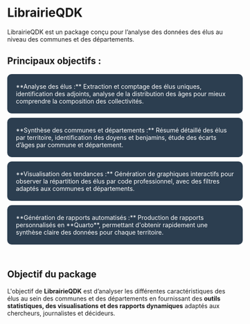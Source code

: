 # LibrairieQDK

LibrairieQDK est un package conçu pour l’analyse des données des élus au niveau des communes et des départements.

## Principaux objectifs :

<div style="display: block; text-align: left; margin-left: 0;">

  <div style="background-color: #2C3E50; color: white; padding: 20px; border-radius: 10px; width: 100%; margin: 10px 0;">
  **Analyse des élus :**  
  Extraction et comptage des élus uniques, identification des adjoints, analyse de la distribution des âges pour mieux comprendre la composition des collectivités.
  </div>

  <div style="background-color: #2C3E50; color: white; padding: 20px; border-radius: 10px; width: 100%; margin: 10px 0;">
  **Synthèse des communes et départements :**  
  Résumé détaillé des élus par territoire, identification des doyens et benjamins, étude des écarts d’âges par commune et département.
  </div>

  <div style="background-color: #2C3E50; color: white; padding: 20px; border-radius: 10px; width: 100%; margin: 10px 0;">
  **Visualisation des tendances :**  
  Génération de graphiques interactifs pour observer la répartition des élus par code professionnel, avec des filtres adaptés aux communes et départements.
  </div>

  <div style="background-color: #2C3E50; color: white; padding: 20px; border-radius: 10px; width: 100%; margin: 10px 0;">
  **Génération de rapports automatisés :**  
  Production de rapports personnalisés en **Quarto**, permettant d'obtenir rapidement une synthèse claire des données pour chaque territoire.
  </div>



</div>

<br>

## Objectif du package

L'objectif de **LibrairieQDK** est d’analyser les différentes caractéristiques des élus au sein des communes et des départements en fournissant des **outils statistiques, des visualisations et des rapports dynamiques** adaptés aux chercheurs, journalistes et décideurs.

